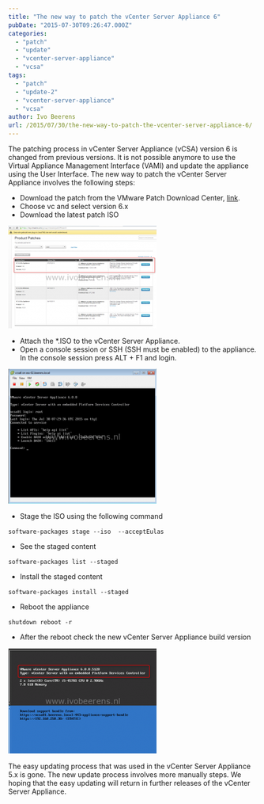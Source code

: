 ```yaml
---
title: "The new way to patch the vCenter Server Appliance 6"
pubDate: "2015-07-30T09:26:47.000Z"
categories: 
  - "patch"
  - "update"
  - "vcenter-server-appliance"
  - "vcsa"
tags: 
  - "patch"
  - "update-2"
  - "vcenter-server-appliance"
  - "vcsa"
author: Ivo Beerens
url: /2015/07/30/the-new-way-to-patch-the-vcenter-server-appliance-6/
---
```


The patching process in vCenter Server Appliance (vCSA) version 6 is changed from previous versions. It is not possible anymore to use the Virtual Appliance Management Interface (VAMI) and update the appliance using the User Interface. The new way to patch the vCenter Server Appliance involves the following steps:
- Download the patch from the VMware Patch Download Center, [link](https://my.VMware.com/group/VMware/patch).
- Choose vc and select version 6.x
- Download the latest patch ISO

[![1_patch](images/1_patch-300x207.png)](images/1_patch.png)

- Attach the \*.ISO to the vCenter Server Appliance.
- Open a console session or SSH (SSH must be enabled) to the appliance. In the console session press ALT + F1 and login.

[![vcsa](images/vcsa-300x272.png)](images/vcsa.png)

- Stage the ISO using the following command

```
software-packages stage --iso  --acceptEulas
```

- See the staged content

```
software-packages list --staged
```

- Install the staged content

```
software-packages install --staged
```

- Reboot the appliance

```
shutdown reboot -r
```

- After the reboot check the new vCenter Server Appliance build version

[![vcsa version](images/vcsa-version-300x213.png)](images/vcsa-version.png)

The easy updating process that was used in the vCenter Server Appliance 5.x is gone. The new update process involves more manually steps. We hoping that the easy updating will return in further releases of the vCenter Server Appliance.